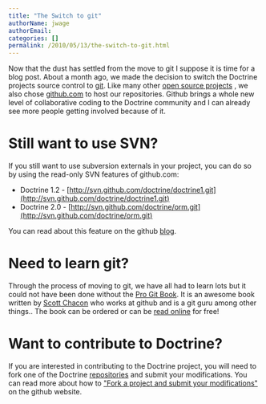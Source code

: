 ```yaml
---
title: "The Switch to git"
authorName: jwage
authorEmail:
categories: []
permalink: /2010/05/13/the-switch-to-git.html
---
```

Now that the dust has settled from the move to git I suppose it is time
for a blog post. About a month ago, we made the decision to switch the
Doctrine projects source control to [git](https://git-scm.com). Like many
other [open source projects](http://www.symfony-project.org) , we also
chose [github.com](https://www.github.com) to host our repositories.
Github brings a whole new level of collaborative coding to the Doctrine
community and I can already see more people getting involved because of
it.

Still want to use SVN?
======================

If you still want to use subversion externals in your project, you can
do so by using the read-only SVN features of github.com:

-   Doctrine 1.2 -
    [http://svn.github.com/doctrine/doctrine1.git](http://svn.github.com/doctrine/doctrine1.git)
-   Doctrine 2.0 -
    [http://svn.github.com/doctrine/orm.git](http://svn.github.com/doctrine/orm.git)

You can read about this feature on the github
[blog](https://github.com/blog/626-announcing-svn-support).

Need to learn git?
==================

Through the process of moving to git, we have all had to learn lots but
it could not have been done without the [Pro Git
Book](http://progit.org/). It is an awesome book written by [Scott
Chacon](http://twitter.com/CHACON) who works at github and is a git guru
among other things.. The book can be ordered or can be [read
online](http://progit.org/book/) for free!

Want to contribute to Doctrine?
===============================

If you are interested in contributing to the Doctrine project, you will
need to fork one of the Doctrine
[repositories](https://github.com/doctrine) and submit your
modifications. You can read more about how to ["Fork a project and
submit your
modifications"](https://github.com/guides/fork-a-project-and-submit-your-modifications/7)
on the github website.
